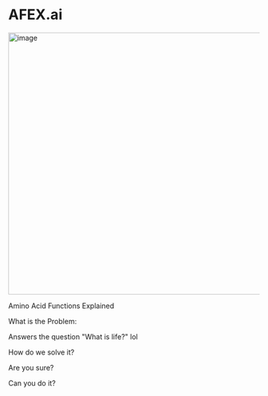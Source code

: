 # AFEX.ai

<img width="525" alt="image" src="https://github.com/dvlasits/AFEX.ai/assets/11242884/0a9f6b39-3e22-4958-9b8f-9ad54fef6d75">

Amino Acid Functions Explained


What is the Problem:

Answers the question "What is life?" lol

How do we solve it?


Are you sure?


Can you do it?
